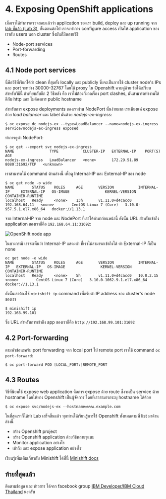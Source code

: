 # 4. Exposing OpenShift applications

เมื่อเราได้ทำการตรวจสอบแล้วว่า application ของเรา build, deploy และ up running จาก [lab ที่แล้ว (Lab 3)](../Lab3/README-th.md), 
ขั้นตอนต่อไป เราจะทำการ configure access เปิดให้ application ของเรากับ users นอก cluster ซึ่งมันก็มีหลายวิธี

- Node-port services
- Port-forwarding
- Routes

## 4.1 Node port services

นี่คือวิธีที่เรียกได้ว่า clean ที่สุดทั้ง locally และ publicly ซึ่งจะเป็นการใช้ cluster node's IPs และ port ระหว่าง 30000-32767 โดยใช้ proxy ใน Openshift ควบคู่ด้วย ข้อได้เปรียบสำหรับวิธีนี้ ถ้าเทียบกับอีก 2 วิธีหลัง คือ เราไม่ต้องกังวลเรื่อง port clashes, มันสามารถทำงานได้ดีกับ http และ ไมต้องการ public hostname

สำหรับการ expose deployments ของเราผ่าน NodePort นั้นง่ายมาก เราเพียงแค่ expose ด้วย _load balancer_ และ label มันด้วย _nodejs-ex-ingress_:

```console
$ oc expose dc nodejs-ex --type=LoadBalancer --name=nodejs-ex-ingress
service/nodejs-ex-ingress exposed
```

ทำการดูค่า NodePort:

```console
$ oc get --export svc nodejs-ex-ingress
NAME                TYPE           CLUSTER-IP   EXTERNAL-IP    PORT(S)          AGE
nodejs-ex-ingress   LoadBalancer   <none>       172.29.51.89   8080:31692/TCP   <unknown>
```

เราสามารถใช้ command ด้านล่างนี้ เพื่อดู Internal-IP และ External-IP ของ node

```console
$ oc get node -o wide
NAME        STATUS    ROLES     AGE       VERSION           INTERNAL-IP     EXTERNAL-IP   OS-IMAGE                KERNEL-VERSION              CONTAINER-RUNTIME
localhost   Ready     <none>    13h       v1.11.0+d4cacc0   192.168.64.11   <none>        CentOS Linux 7 (Core)   3.10.0-957.5.1.el7.x86_64   docker://1.13.1
```

จาก Internal-IP จาก node และ NodePort ที่เราได้ค่ามาก่อนหน้านี้ ดังนั้น URL สำหรับเข้าถึง application ของเราก็คือ `192.168.64.11:31692`:

![OpenShift node app](../images/openshift_node_app.png)

ในบางกรณี เราจะเห็นว่า Internal-IP แสดงค่า ที่เราไม่สามารถเข้าถึงได้ ค่า External-IP ก็เป็น none

```console
oc get node -o wide
NAME        STATUS    ROLES     AGE       VERSION           INTERNAL-IP   EXTERNAL-IP   OS-IMAGE                KERNEL-VERSION               CONTAINER-RUNTIME
localhost   Ready     <none>    5h        v1.11.0+d4cacc0   10.0.2.15     <none>        CentOS Linux 7 (Core)   3.10.0-1062.9.1.el7.x86_64   docker://1.13.1
```

ดังนั้นเราต้องใช้ `minishift ip` command เพื่อรับค่า IP address ของ cluster's node ของเรา 

```console
$ minishift ip
192.168.99.101
```

ซึ่ง URL สำหรับการเข้าถึง app ของเราก็คือ `http://192.168.99.101:31692`

## 4.2 Port-forwarding

ตามหัวข้อนะครับ port forwarding จาก local port ไป remote port เราใช้ command `oc port-forward`:

```
$ oc port-forward POD [LOCAL_PORT:]REMOTE_PORT
```

## 4.3 Routes

วิธีที่นิยมใช้ expose web application คือการ expose ด้วย route ซึ่งจะเป็น service ด้วย hostname โดยให้ทาง Openshift เป็นผู้จัดการ โดยที่เราสามารถระบุ hostname ได้ด้วย

```
$ oc expose svc/nodejs-ex --hostname=www.example.com
```

ในที่สุดเราก็ได้ทำ Lab เสร็จสิ้นแล้ว ทุกท่านได้เรียนรู้การใช้ Openshift ทั้งหมดตามที่ list มาด้านล่างนี้
- สร้าง Openshift project
- สร้าง Openshift application ด้วยวิธีหลายๆแบบ
- Monitor application อย่างไร
- เข้าถึง และ expose application อย่างไร

เรียนรู้เพิ่มเติมเกี่ยวกับ Minishift ได้ที่นี่ [Minishift docs](https://docs.okd.io/latest/minishift/index.html)

## ท้ายที่สุดแล้ว
ติดตามช้อมูล และ ข่าวสาร ได้จาก facebook group [IBM Developer/IBM Cloud Thailand](ibm.biz/IBMCloudThailandFacebookGroup) นะครับ
